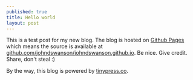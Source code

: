 ```yaml
---
published: true
title: Hello world
layout: post
---
```

This is a test post for my new blog. The blog is hosted on [Github Pages](http://pages.github.com/) which means the source is available at [github.com/johndswanson/johndswanson.github.io](http://github.com/johndswanson/johndswanson.github.io). Be nice. Give credit. Share, don't steal :)

By the way, this blog is powered by [tinypress.co](https://tinypress.co).